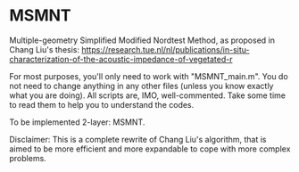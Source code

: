 # MSMNT
Multiple-geometry Simplified Modified Nordtest Method, as proposed in Chang Liu's thesis: https://research.tue.nl/nl/publications/in-situ-characterization-of-the-acoustic-impedance-of-vegetated-r

For most purposes, you'll only need to work with "MSMNT_main.m". You do not need to change anything in any other files (unless you know exactly what you are doing). All scripts are, IMO, well-commented. Take some time to read them to help you to understand the codes.

To be implemented
2-layer: MSMNT.

Disclaimer: This is a complete rewrite of Chang Liu's algorithm, that is aimed to be more efficient and more expandable to cope with more complex problems.
